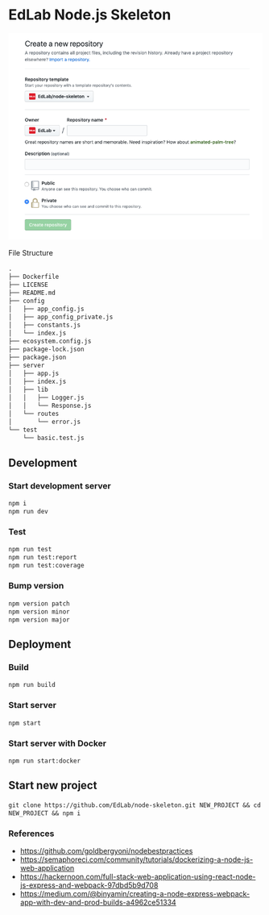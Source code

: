 # EdLab Node.js Skeleton
![Template Usage](https://raw.githubusercontent.com/EdLab/node-skeleton/master/.github/template.png)

File Structure

```
.
├── Dockerfile
├── LICENSE
├── README.md
├── config
│   ├── app_config.js
│   ├── app_config_private.js
│   ├── constants.js
│   └── index.js
├── ecosystem.config.js
├── package-lock.json
├── package.json
├── server
│   ├── app.js
│   ├── index.js
│   ├── lib
│   │   ├── Logger.js
│   │   └── Response.js
│   └── routes
│       └── error.js
└── test
    └── basic.test.js
```

## Development

### Start development server

```
npm i
npm run dev
```

### Test

```
npm run test
npm run test:report
npm run test:coverage
```

### Bump version

```
npm version patch
npm version minor
npm version major
```

## Deployment

### Build

```
npm run build
```

### Start server

```
npm start
```

### Start server with Docker

```
npm run start:docker
```

## Start new project

```
git clone https://github.com/EdLab/node-skeleton.git NEW_PROJECT && cd NEW_PROJECT && npm i
```

### References

- https://github.com/goldbergyoni/nodebestpractices
- https://semaphoreci.com/community/tutorials/dockerizing-a-node-js-web-application
- https://hackernoon.com/full-stack-web-application-using-react-node-js-express-and-webpack-97dbd5b9d708
- https://medium.com/@binyamin/creating-a-node-express-webpack-app-with-dev-and-prod-builds-a4962ce51334
